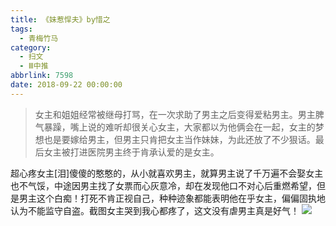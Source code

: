 ```yaml
---
title: 《妹惹悍夫》by惜之
tags:
  - 青梅竹马
category:
  - 扫文
  - Ⅲ中推
abbrlink: 7598
date: 2018-09-22 00:00:00
---
```

<meta name="referrer" content="no-referrer" />

> 女主和姐姐经常被继母打骂，在一次求助了男主之后变得爱粘男主。男主脾气暴躁，嘴上说的难听却很关心女主，大家都以为他俩会在一起，女主的梦想也是要嫁给男主，但男主只肯把女主当作妹妹，为此还放了不少狠话。最后女主被打进医院男主终于肯承认爱的是女主。

<!-- more -->

超心疼女主[泪]傻傻的憨憨的，从小就喜欢男主，就算男主说了千万遍不会娶女主也不气馁，中途因男主找了女票而心灰意冷，却在发现他口不对心后重燃希望，但是男主这个白痴！打死不肯正视自己，种种迹象都能表明他在乎女主，偏偏固执地认为不能监守自盗。截图女主哭到我心都疼了，这文没有虐男主真是好气！
![](https://wx4.sinaimg.cn/mw690/0069kFhhgy1fvho7f892dj30yi1pcgsb.jpg)